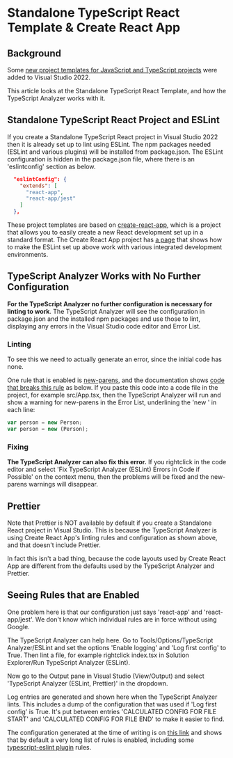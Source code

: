 ﻿# Standalone TypeScript React Template & Create React App

## Background

Some [new project templates for JavaScript and TypeScript projects](https://devblogs.microsoft.com/visualstudio/the-new-javascript-typescript-experience-in-vs-2022-preview-3/) were added to Visual Studio 2022.

This article looks at the Standalone TypeScript React Template, and how the TypeScript Analyzer works with it.

## Standalone TypeScript React Project and ESLint

If you create a Standalone TypeScript React project in Visual Studio 2022 then it is already set up to lint using ESLint.  The npm packages needed (ESLint and various plugins) will be installed from package.json.  The ESLint configuration is hidden in the package.json file, where there is an 'eslintconfig' section as below.
``` json
  "eslintConfig": {
    "extends": [
      "react-app",
      "react-app/jest"
    ]
  },
```
These project templates are based on [create-react-app](https://create-react-app.dev/), which is a project that allows you to easily create a new React development set up in a standard format.  The Create React App project has [a page](https://create-react-app.dev/docs/setting-up-your-editor/) that shows how to make the ESLint set up above work with various integrated development environments.

## TypeScript Analyzer Works with No Further Configuration

**For the TypeScript Analyzer no further configuration is necessary for linting to work**.  The TypeScript Analyzer will see the configuration in package.json and the installed npm packages and use those to lint, displaying any errors in the Visual Studio code editor and Error List.

### Linting

To see this we need to actually generate an error, since the initial code has none.

One rule that is enabled is [new-parens](https://eslint.org/docs/rules/new-parens), and the documentation shows [code that breaks this rule](https://eslint.org/docs/rules/new-parens#always) as below.  If you paste this code into a code file in the project, for example src/App.tsx, then the TypeScript Analyzer will run and show a warning for new-parens in the Error List, underlining the 'new ' in each line:
``` javascript
var person = new Person;
var person = new (Person);
```

### Fixing

**The TypeScript Analyzer can also fix this error.**  If you rightclick in the code editor and select 'Fix TypeScript Analyzer (ESLint) Errors in Code if Possible' on the context menu, then the problems will be fixed and the new-parens warnings will disappear.

## Prettier

Note that Prettier is NOT available by default if you create a Standalone React project in Visual Studio.  This is because the TypeScript Analyzer is using Create React App's linting rules and configuration as shown above, and that doesn't include Prettier.  

In fact this isn't a bad thing, because the code layouts used by Create React App are different from the defaults used by the TypeScript Analyzer and Prettier.

## Seeing Rules that are Enabled

One problem here is that our configuration just says 'react-app' and 'react-app/jest'.  We don't know which individual rules are in force without using Google.

The TypeScript Analyzer can help here.  Go to Tools/Options/TypeScript Analyzer/ESLint and set the options 'Enable logging' and 'Log first config' to True. Then lint a file, for example rightclick index.tsx in Solution Explorer/Run TypeScript Analyzer (ESLint).  

Now go to the Output pane in Visual Studio (View/Output) and select 'TypeScript Analyzer (ESLint, Prettier)' in the dropdown.

Log entries are generated and shown here when the TypeScript Analyzer lints.  This includes a dump of the configuration that was used if 'Log first config' is True.  It's put between entries 'CALCULATED CONFIG FOR FILE START' and 'CALCULATED CONFIG FOR FILE END' to make it easier to find.

The configuration generated at the time of writing is on [this link](setupreacttemplateconfig.md) and shows that by default a very long list of rules is enabled, including some [typescript-eslint plugin](https://github.com/typescript-eslint/typescript-eslint) rules.